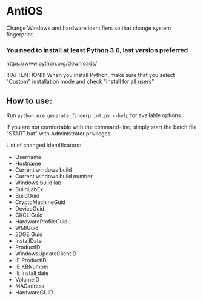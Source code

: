 # AntiOS

Change Windows and hardware identifiers so that change system fingerprint.

### You need to install at least Python 3.6, last version preferred

https://www.python.org/downloads/

!!!ATTENTION!!!
When you install Python, make sure that you select "Custom" installation mode and check "Install for all users" 

## How to use:

Run `python.exe generate_fingerprint.py --help` for available options.

If you are not comfortable with the command-line, simply start the batch file "START.bat" with Administrator privileges

List of changed identificators:

* Username
* Hostname
* Current windows build
* Current windows build number
* Windows build lab
* BuildLabEx
* BuildGuid
* CryptoMachineGuid
* DeviceGuid
* CKCL Guid
* HardwareProfileGuid
* WMIGuid
* EDGE Guid
* InstallDate
* ProductID
* WindowsUpdateClientID
* IE ProductID
* IE KBNumber
* IE Install date
* VolumeID
* MACadress
* HardwareGUID
